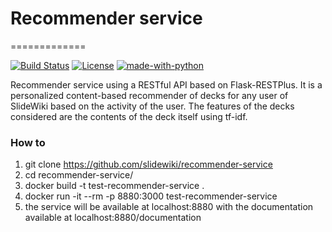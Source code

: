# Recommender service #
=============

[![Build Status](https://travis-ci.org/slidewiki/recommender-service.svg?branch=master)](https://travis-ci.org/slidewiki/recommender-service)
[![License](https://img.shields.io/badge/License-MPL%202.0-green.svg)](https://github.com/slidewiki/microservice-template/blob/master/LICENSE)
[![made-with-python](https://img.shields.io/badge/Made%20with-Python-1f425f.svg)](https://www.python.org/)


Recommender service using a RESTful API based on Flask-RESTPlus.
It is a personalized content-based recommender of decks for any user of SlideWiki based on the activity of the user.
The features of the decks considered are the contents of the deck itself using tf-idf.

### How to

1. git clone https://github.com/slidewiki/recommender-service
2. cd recommender-service/
3. docker build -t test-recommender-service .
4. docker run -it --rm -p 8880:3000 test-recommender-service
5. the service will be available at localhost:8880 with the documentation available at localhost:8880/documentation